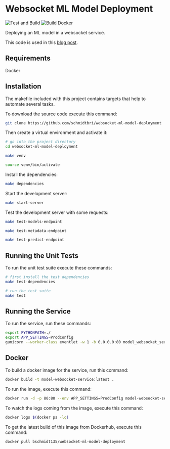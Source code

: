 # Websocket ML Model Deployment


![Test and Build](https://github.com/schmidtbri/websocket-ml-model-deployment/workflows/Test%20and%20Build/badge.svg?branch=master&event=push) 
![Build Docker](https://github.com/schmidtbri/websocket-ml-model-deployment/workflows/Build%20Docker/badge.svg?branch=master&event=release)

Deploying an ML model in a websocket service.

This code is used in this [blog post](https://medium.com/@brianschmidt_78145/a-websocket-ml-model-deployment-22d73938541b).

## Requirements
Docker

## Installation 
The makefile included with this project contains targets that help to automate several tasks.

To download the source code execute this command:

```bash
git clone https://github.com/schmidtbri/websocket-ml-model-deployment
```

Then create a virtual environment and activate it:

```bash
# go into the project directory
cd websocket-ml-model-deployment

make venv

source venv/bin/activate
```

Install the dependencies:

```bash
make dependencies
```

Start the development server:
```bash
make start-server
```

Test the development server with some requests:
```bash
make test-models-endpoint

make test-metadata-endpoint

make test-predict-endpoint
```

## Running the Unit Tests
To run the unit test suite execute these commands:
```bash
# first install the test dependencies
make test-dependencies

# run the test suite
make test
```

## Running the Service
To run the service, run these commands:

```bash
export PYTHONPATH=./
export APP_SETTINGS=ProdConfig
gunicorn --worker-class eventlet -w 1 -b 0.0.0.0:80 model_websocket_service:app
```

## Docker
To build a docker image for the service, run this command:
```bash
docker build -t model-websocket-service:latest .
```

To run the image, execute this command:
```bash
docker run -d -p 80:80 --env APP_SETTINGS=ProdConfig model-websocket-service
```

To watch the logs coming from the image, execute this command:
```bash
docker logs $(docker ps -lq)
```

To get the latest build of this image from Dockerhub, execute this command:

```bash
docker pull bschmidt135/websocket-ml-model-deployment
```
